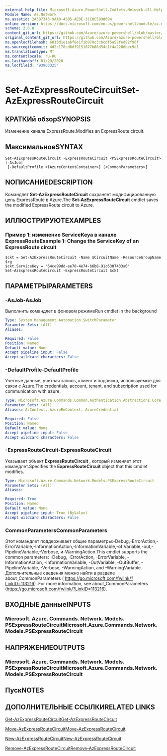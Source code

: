 ```yaml
---
external help file: Microsoft.Azure.PowerShell.Cmdlets.Network.dll-Help.xml
Module Name: Az.Network
ms.assetid: 2A3B7343-9AA0-4505-AEDE-31C0C5B98694
online version: https://docs.microsoft.com/en-us/powershell/module/az.network/set-azexpressroutecircuit
schema: 2.0.0
content_git_url: https://github.com/Azure/azure-powershell/blob/master/src/Network/Network/help/Set-AzExpressRouteCircuit.md
original_content_git_url: https://github.com/Azure/azure-powershell/blob/master/src/Network/Network/help/Set-AzExpressRouteCircuit.md
ms.openlocfilehash: 6813d1e1abf8e1f1b978c3cbcdf5a52fed92f96f
ms.sourcegitcommit: 4d2c178cd6df9151877b08d54c1f4a228dbec9d1
ms.translationtype: MT
ms.contentlocale: ru-RU
ms.lasthandoff: 01/29/2020
ms.locfileid: "93903325"
---
```

# <span data-ttu-id="d7a4c-101">Set-AzExpressRouteCircuit</span><span class="sxs-lookup"><span data-stu-id="d7a4c-101">Set-AzExpressRouteCircuit</span></span>

## <span data-ttu-id="d7a4c-102">КРАТКИй обзор</span><span class="sxs-lookup"><span data-stu-id="d7a4c-102">SYNOPSIS</span></span>
<span data-ttu-id="d7a4c-103">Изменение канала ExpressRoute.</span><span class="sxs-lookup"><span data-stu-id="d7a4c-103">Modifies an ExpressRoute circuit.</span></span>

## <span data-ttu-id="d7a4c-104">Максимальное</span><span class="sxs-lookup"><span data-stu-id="d7a4c-104">SYNTAX</span></span>

```
Set-AzExpressRouteCircuit -ExpressRouteCircuit <PSExpressRouteCircuit> [-AsJob]
 [-DefaultProfile <IAzureContextContainer>] [<CommonParameters>]
```

## <span data-ttu-id="d7a4c-105">NОПИСАНИЕ</span><span class="sxs-lookup"><span data-stu-id="d7a4c-105">DESCRIPTION</span></span>
<span data-ttu-id="d7a4c-106">Командлет **Set-AzExpressRouteCircuit** сохраняет модифицированную цепь ExpressRoute в Azure.</span><span class="sxs-lookup"><span data-stu-id="d7a4c-106">The **Set-AzExpressRouteCircuit** cmdlet saves the modified ExpressRoute circuit to Azure.</span></span>

## <span data-ttu-id="d7a4c-107">ИЛЛЮСТРИРУЮТ</span><span class="sxs-lookup"><span data-stu-id="d7a4c-107">EXAMPLES</span></span>

### <span data-ttu-id="d7a4c-108">Пример 1: изменение ServiceKeyа в канале ExpressRoute</span><span class="sxs-lookup"><span data-stu-id="d7a4c-108">Example 1: Change the ServiceKey of an ExpressRoute circuit</span></span>
```
$ckt = Get-AzExpressRouteCircuit -Name $CircuitName -ResourceGroupName $rg
$ckt.ServiceKey = '64ce99dd-ee70-4e74-b6b8-91c6307433a0'
Set-AzExpressRouteCircuit -ExpressRouteCircuit $ckt
```

## <span data-ttu-id="d7a4c-109">ПАРАМЕТРЫ</span><span class="sxs-lookup"><span data-stu-id="d7a4c-109">PARAMETERS</span></span>

### <span data-ttu-id="d7a4c-110">-AsJob</span><span class="sxs-lookup"><span data-stu-id="d7a4c-110">-AsJob</span></span>
<span data-ttu-id="d7a4c-111">Выполнить командлет в фоновом режиме</span><span class="sxs-lookup"><span data-stu-id="d7a4c-111">Run cmdlet in the background</span></span>

```yaml
Type: System.Management.Automation.SwitchParameter
Parameter Sets: (All)
Aliases:

Required: False
Position: Named
Default value: None
Accept pipeline input: False
Accept wildcard characters: False
```

### <span data-ttu-id="d7a4c-112">-DefaultProfile</span><span class="sxs-lookup"><span data-stu-id="d7a4c-112">-DefaultProfile</span></span>
<span data-ttu-id="d7a4c-113">Учетные данные, учетная запись, клиент и подписка, используемые для связи с Azure.</span><span class="sxs-lookup"><span data-stu-id="d7a4c-113">The credentials, account, tenant, and subscription used for communication with azure.</span></span>

```yaml
Type: Microsoft.Azure.Commands.Common.Authentication.Abstractions.Core.IAzureContextContainer
Parameter Sets: (All)
Aliases: AzContext, AzureRmContext, AzureCredential

Required: False
Position: Named
Default value: None
Accept pipeline input: False
Accept wildcard characters: False
```

### <span data-ttu-id="d7a4c-114">-ExpressRouteCircuit</span><span class="sxs-lookup"><span data-stu-id="d7a4c-114">-ExpressRouteCircuit</span></span>
<span data-ttu-id="d7a4c-115">Указывает объект **ExpressRouteCircuit** , который изменяет этот командлет.</span><span class="sxs-lookup"><span data-stu-id="d7a4c-115">Specifies the **ExpressRouteCircuit** object that this cmdlet modifies.</span></span>

```yaml
Type: Microsoft.Azure.Commands.Network.Models.PSExpressRouteCircuit
Parameter Sets: (All)
Aliases:

Required: True
Position: Named
Default value: None
Accept pipeline input: True (ByValue)
Accept wildcard characters: False
```

### <span data-ttu-id="d7a4c-116">CommonParameters</span><span class="sxs-lookup"><span data-stu-id="d7a4c-116">CommonParameters</span></span>
<span data-ttu-id="d7a4c-117">Этот командлет поддерживает общие параметры:-Debug,-ErrorAction,-ErrorVariable,-InformationAction,-InformationVariable,-of Variable,-out,-PipelineVariable,-Verbose, и-WarningAction.</span><span class="sxs-lookup"><span data-stu-id="d7a4c-117">This cmdlet supports the common parameters: -Debug, -ErrorAction, -ErrorVariable, -InformationAction, -InformationVariable, -OutVariable, -OutBuffer, -PipelineVariable, -Verbose, -WarningAction, and -WarningVariable.</span></span> <span data-ttu-id="d7a4c-118">Дополнительные сведения можно найти в разделе about_CommonParameters ( https://go.microsoft.com/fwlink/?LinkID=113216) .</span><span class="sxs-lookup"><span data-stu-id="d7a4c-118">For more information, see about_CommonParameters (https://go.microsoft.com/fwlink/?LinkID=113216).</span></span>

## <span data-ttu-id="d7a4c-119">ВХОДНЫЕ данные</span><span class="sxs-lookup"><span data-stu-id="d7a4c-119">INPUTS</span></span>

### <span data-ttu-id="d7a4c-120">Microsoft. Azure. Commands. Network. Models. PSExpressRouteCircuit</span><span class="sxs-lookup"><span data-stu-id="d7a4c-120">Microsoft.Azure.Commands.Network.Models.PSExpressRouteCircuit</span></span>

## <span data-ttu-id="d7a4c-121">НАПРЯЖЕНИЕ</span><span class="sxs-lookup"><span data-stu-id="d7a4c-121">OUTPUTS</span></span>

### <span data-ttu-id="d7a4c-122">Microsoft. Azure. Commands. Network. Models. PSExpressRouteCircuit</span><span class="sxs-lookup"><span data-stu-id="d7a4c-122">Microsoft.Azure.Commands.Network.Models.PSExpressRouteCircuit</span></span>

## <span data-ttu-id="d7a4c-123">Пуск</span><span class="sxs-lookup"><span data-stu-id="d7a4c-123">NOTES</span></span>

## <span data-ttu-id="d7a4c-124">ДОПОЛНИТЕЛЬНЫЕ ССЫЛКИ</span><span class="sxs-lookup"><span data-stu-id="d7a4c-124">RELATED LINKS</span></span>

[<span data-ttu-id="d7a4c-125">Get-AzExpressRouteCircuit</span><span class="sxs-lookup"><span data-stu-id="d7a4c-125">Get-AzExpressRouteCircuit</span></span>](./Get-AzExpressRouteCircuit.md)

[<span data-ttu-id="d7a4c-126">Move-AzExpressRouteCircuit</span><span class="sxs-lookup"><span data-stu-id="d7a4c-126">Move-AzExpressRouteCircuit</span></span>](./Move-AzExpressRouteCircuit.md)

[<span data-ttu-id="d7a4c-127">New-AzExpressRouteCircuit</span><span class="sxs-lookup"><span data-stu-id="d7a4c-127">New-AzExpressRouteCircuit</span></span>](./New-AzExpressRouteCircuit.md)

[<span data-ttu-id="d7a4c-128">Remove-AzExpressRouteCircuit</span><span class="sxs-lookup"><span data-stu-id="d7a4c-128">Remove-AzExpressRouteCircuit</span></span>](./Remove-AzExpressRouteCircuit.md)
